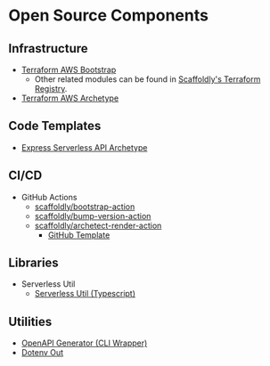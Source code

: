 # Open Source Components

## Infrastructure

* [Terraform AWS Bootstrap](https://github.com/scaffoldly/terraform-aws-bootstrap)
  * Other related modules can be found in [Scaffoldly's Terraform Registry](https://registry.terraform.io/namespaces/scaffoldly).
* [Terraform AWS Archetype](https://github.com/scaffoldly/archetype-scaffoldly-bootstrap)

## Code Templates

* [Express Serverless API Archetype](https://github.com/scaffoldly/archetype-express-serverless-rest-api)

## CI/CD

* GitHub Actions
  * [scaffoldly/bootstrap-action](https://github.com/scaffoldly/bootstrap-action)
  * [scaffoldly/bump-version-action](https://github.com/scaffoldly/bump-version-action)
  * [scaffoldly/archetect-render-action](https://github.com/scaffoldly/archetect-render-action)
    * [GitHub Template](https://github.com/scaffoldly/github-template)

## Libraries

* Serverless Util
  * [Serverless Util (Typescript)](https://github.com/scaffoldly/serverless-util)

## Utilities

* [OpenAPI Generator (CLI Wrapper)](https://github.com/scaffoldly/openapi-generator)
* [Dotenv Out](https://github.com/scaffoldly/dotenv-out)


